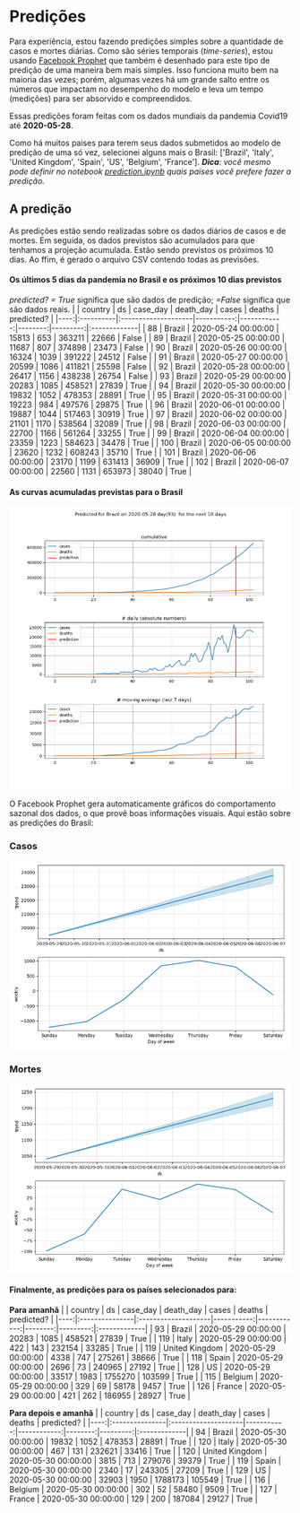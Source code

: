 # **Predições**
Para experiência, estou fazendo predições simples sobre a quantidade de casos e mortes diárias. Como são séries temporais (*time-series*), estou usando [Facebook Prophet](https://facebook.github.io/prophet/docs/quick_start.html) que também é desenhado para este tipo de predição de uma maneira bem mais simples. Isso funciona muito bem na maioria das vezes; porém, algumas vezes há um grande salto entre os números que impactam no desempenho do modelo e leva um tempo (medições) para ser absorvido e compreendidos.

Essas predições foram feitas com os dados mundiais da pandemia Covid19 até **2020-05-28**.

Como há muitos paises para terem seus dados submetidos ao modelo de predição de uma só vez, selecionei alguns mais o Brasil:
['Brazil', 'Italy', 'United Kingdom', 'Spain', 'US', 'Belgium', 'France'].
***Dica**: você mesmo pode definir no notebook *[prediction.ipynb](../prediction.ipynb)* quais países você prefere fazer a predição.*


## A predição
As predições estão sendo realizadas sobre os dados diários de casos e de mortes. Em seguida, os dados previstos são acumulados para que tenhamos a projeção acumulada. Estão sendo previstos os próximos 10 dias.
Ao ffim, é gerado o arquivo CSV contendo todas as previsões.

#### Os últimos 5 dias da pandemia no Brasil e os próximos 10 dias previstos
*predicted? = True* significa que são dados de predição; *=False* significa que são dados reais.
|     | country   | ds                  |   case_day |   death_day |   cases |   deaths | predicted?   |
|----:|:----------|:--------------------|-----------:|------------:|--------:|---------:|:-------------|
|  88 | Brazil    | 2020-05-24 00:00:00 |      15813 |         653 |  363211 |    22666 | False        |
|  89 | Brazil    | 2020-05-25 00:00:00 |      11687 |         807 |  374898 |    23473 | False        |
|  90 | Brazil    | 2020-05-26 00:00:00 |      16324 |        1039 |  391222 |    24512 | False        |
|  91 | Brazil    | 2020-05-27 00:00:00 |      20599 |        1086 |  411821 |    25598 | False        |
|  92 | Brazil    | 2020-05-28 00:00:00 |      26417 |        1156 |  438238 |    26754 | False        |
|  93 | Brazil    | 2020-05-29 00:00:00 |      20283 |        1085 |  458521 |    27839 | True         |
|  94 | Brazil    | 2020-05-30 00:00:00 |      19832 |        1052 |  478353 |    28891 | True         |
|  95 | Brazil    | 2020-05-31 00:00:00 |      19223 |         984 |  497576 |    29875 | True         |
|  96 | Brazil    | 2020-06-01 00:00:00 |      19887 |        1044 |  517463 |    30919 | True         |
|  97 | Brazil    | 2020-06-02 00:00:00 |      21101 |        1170 |  538564 |    32089 | True         |
|  98 | Brazil    | 2020-06-03 00:00:00 |      22700 |        1166 |  561264 |    33255 | True         |
|  99 | Brazil    | 2020-06-04 00:00:00 |      23359 |        1223 |  584623 |    34478 | True         |
| 100 | Brazil    | 2020-06-05 00:00:00 |      23620 |        1232 |  608243 |    35710 | True         |
| 101 | Brazil    | 2020-06-06 00:00:00 |      23170 |        1199 |  631413 |    36909 | True         |
| 102 | Brazil    | 2020-06-07 00:00:00 |      22560 |        1131 |  653973 |    38040 | True         |

 #### As curvas acumuladas previstas para o Brasil
![](brazil_predictions.png)

 O Facebook Prophet gera automaticamente gráficos do comportamento sazonal dos dados, o que provê boas informações visuais. Aqui estão sobre as predições do Brasil:
### Casos
![](brazil_prophet_cases.png)

 ### Mortes
![](brazil_prophet_deaths.png)
#### Finalmente, as predições para os países selecionados para:
**Para amanhã**
|     | country        | ds                  |   case_day |   death_day |   cases |   deaths | predicted?   |
|----:|:---------------|:--------------------|-----------:|------------:|--------:|---------:|:-------------|
|  93 | Brazil         | 2020-05-29 00:00:00 |      20283 |        1085 |  458521 |    27839 | True         |
| 119 | Italy          | 2020-05-29 00:00:00 |        422 |         143 |  232154 |    33285 | True         |
| 119 | United Kingdom | 2020-05-29 00:00:00 |       4338 |         747 |  275261 |    38666 | True         |
| 118 | Spain          | 2020-05-29 00:00:00 |       2696 |          73 |  240965 |    27192 | True         |
| 128 | US             | 2020-05-29 00:00:00 |      33517 |        1983 | 1755270 |   103599 | True         |
| 115 | Belgium        | 2020-05-29 00:00:00 |        329 |          69 |   58178 |     9457 | True         |
| 126 | France         | 2020-05-29 00:00:00 |        421 |         262 |  186955 |    28927 | True         |

 **Para depois e amanhã** 
|     | country        | ds                  |   case_day |   death_day |   cases |   deaths | predicted?   |
|----:|:---------------|:--------------------|-----------:|------------:|--------:|---------:|:-------------|
|  94 | Brazil         | 2020-05-30 00:00:00 |      19832 |        1052 |  478353 |    28891 | True         |
| 120 | Italy          | 2020-05-30 00:00:00 |        467 |         131 |  232621 |    33416 | True         |
| 120 | United Kingdom | 2020-05-30 00:00:00 |       3815 |         713 |  279076 |    39379 | True         |
| 119 | Spain          | 2020-05-30 00:00:00 |       2340 |          17 |  243305 |    27209 | True         |
| 129 | US             | 2020-05-30 00:00:00 |      32903 |        1950 | 1788173 |   105549 | True         |
| 116 | Belgium        | 2020-05-30 00:00:00 |        302 |          52 |   58480 |     9509 | True         |
| 127 | France         | 2020-05-30 00:00:00 |        129 |         200 |  187084 |    29127 | True         |